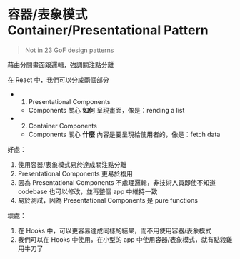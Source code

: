 # 容器/表象模式 Container/Presentational Pattern

> Not in 23 GoF design patterns

藉由分開畫面跟邏輯，強調關注點分離

在 React 中，我們可以分成兩個部分

- 1. Presentational Components
  - Components 關心 **如何** 呈現畫面，像是：rending a list

- 2. Container Components
  - Components 關心 **什麼** 內容是要呈現給使用者的，像是：fetch data

好處：

1. 使用容器/表象模式易於達成關注點分離
2. Presentational Components 更易於複用
3. 因為 Presentational Components 不處理邏輯，非技術人員即使不知道 codebase 也可以修改，並再整個 app 中維持一致
4. 易於測試，因為 Presentational Components 是 pure functions

壞處：

1. 在 Hooks 中，可以更容易達成同樣的結果，而不用使用容器/表象模式
2. 我們可以在 Hooks 中使用，在小型的 app 中使用容器/表象模式，就有點殺雞用牛刀了
